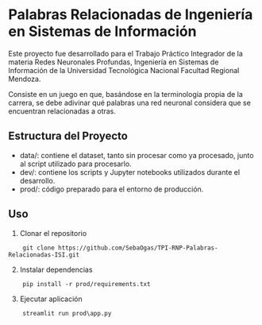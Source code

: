 # Palabras Relacionadas de Ingeniería en Sistemas de Información

Este proyecto fue desarrollado para el Trabajo Práctico Integrador de la materia Redes Neuronales Profundas, Ingeniería en Sistemas de Información de la Universidad Tecnológica Nacional Facultad Regional Mendoza.

Consiste en un juego en que, basándose en la terminología propia de la carrera, se debe adivinar qué palabras una red neuronal considera que se encuentran relacionadas a otras.

## Estructura del Proyecto

* data/: contiene el dataset, tanto sin procesar como ya procesado, junto al script utilizado para procesarlo.
* dev/: contiene los scripts y Jupyter notebooks utilizados durante el desarrollo.
* prod/: código preparado para el entorno de producción.

## Uso

1. Clonar el repositorio

```
    git clone https://github.com/SebaOgas/TPI-RNP-Palabras-Relacionadas-ISI.git
```

2. Instalar dependencias

```
    pip install -r prod/requirements.txt
```

3. Ejecutar aplicación

```
    streamlit run prod\app.py
```